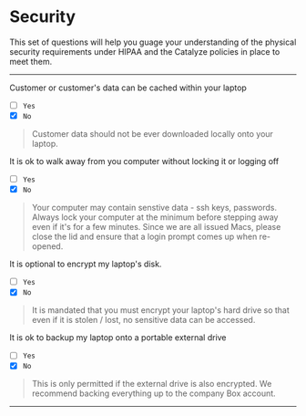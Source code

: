 # Security

This set of questions will help you guage your understanding of the physical security requirements under HIPAA and the Catalyze policies in place to meet them.


---

Customer or customer's data can be cached within your laptop
- [ ] `Yes`
- [x] `No`

> Customer data should not be ever downloaded locally onto your laptop.

It is ok to walk away from you computer without locking it or logging off
- [ ] `Yes`
- [x] `No`

> Your computer may contain senstive data - ssh keys, passwords. Always lock your computer at the minimum before stepping away even if it's for a few minutes. Since we are all issued Macs, please close the lid and ensure that a login prompt comes up when re-opened.

It is optional to encrypt my laptop's disk.
- [ ] `Yes`
- [x] `No`

> It is mandated that you must encrypt your laptop's hard drive so that even if it is stolen / lost, no sensitive data can be accessed.

It is ok to backup my laptop onto a portable external drive
- [ ] `Yes`
- [x] `No`

> This is only permitted if the external drive is also encrypted. We recommend backing everything up to the company Box account.

---
